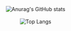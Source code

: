 <div align="center">
  <img src="https://github-readme-stats-alpha-jet-72.vercel.app/api?username=xPretti&show_icons=true&theme=radical&bg_color=FFFFFF00&border_color=FFFFFF00&locale=en" alt="Anurag's GitHub stats" />
  <br><br>
  <img src="https://github-readme-stats-alpha-jet-72.vercel.app/api/top-langs/?username=xPretti&layout=compact&show_icons=true&theme=radical&bg_color=FFFFFF00&border_color=FFFFFF00&locale=en" alt="Top Langs" />
</div>
